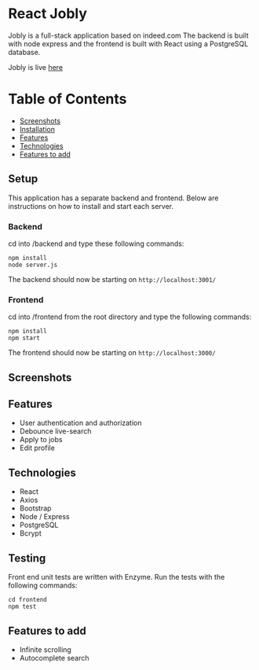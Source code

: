 # React Jobly

Jobly is a full-stack application based on indeed.com 
The backend is built with node express and the frontend is built with React using a PostgreSQL database.

Jobly is live [here](https://jobly-app-frontend.herokuapp.com/)

# Table of Contents
- [Screenshots](#screenshots)
- [Installation](#installation)
- [Features](#features)
- [Technologies](#technologies)
- [Features to add](#features-to-add)

## Setup

This application has a separate backend and frontend. Below are instructions on how to install and start each server.
### Backend
cd into /backend and type these following commands:

```
npm install
node server.js
```
The backend should now be starting on `http://localhost:3001/`

### Frontend
cd into /frontend from the root directory and type the following commands:

```
npm install
npm start
```
The frontend should now be starting on `http://localhost:3000/`

## Screenshots

<!-- ![Alt text](/frontend/public/images/jobly-home.png?raw=true "Home")
![Alt text](/frontend/public/images/jobly-companies.png?raw=true "Companies")
![Alt text](/frontend/public/images/jobly-company.png?raw=true "Single company and its' jobs")
![Alt text](/frontend/public/images/jobly-jobs.png?raw=true "Jobs")
![Alt text](/frontend/public/images/jobly-jobs-filtered.png?raw=true "Jobs filtered by salary and text simultaneously") -->


## Features

- User authentication and authorization
- Debounce live-search
- Apply to jobs
- Edit profile

## Technologies

- React
- Axios
- Bootstrap
- Node / Express 
- PostgreSQL
- Bcrypt

## Testing 

Front end unit tests are written with Enzyme. Run the tests with the following commands: 

```
cd frontend
npm test
```

## Features to add

- Infinite scrolling
- Autocomplete search
